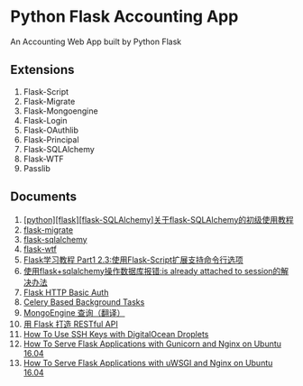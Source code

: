 # Python Flask Accounting App
An Accounting Web App built by Python Flask

## Extensions
1. Flask-Script
2. Flask-Migrate
3. Flask-Mongoengine
4. Flask-Login
5. Flask-OAuthlib
6. Flask-Principal 
7. Flask-SQLAlchemy
8. Flask-WTF
9. Passlib

## Documents
1. [[python][flask][flask-SQLAlchemy]关于flask-SQLAlchemy的初级使用教程](http://www.cnblogs.com/alima/p/5734992.html)
2. [flask-migrate](https://flask-migrate.readthedocs.io/en/latest/)
3. [flask-sqlalchemy](http://flask-sqlalchemy.pocoo.org/2.1/quickstart/)
4. [flask-wtf](https://flask-wtf.readthedocs.io/en/stable/)
5. [Flask学习教程 Part1 2.3:使用Flask-Script扩展支持命令行选项](http://roseou.github.io/2016/05/15/script/)
6. [使用flask+sqlalchemy操作数据库报错:is already attached to session的解决办法](https://webcache.googleusercontent.com/search?q=cache:IVEsie1MoMgJ:https://www.jarviswang.me/%3Fp%3D448+&cd=17&hl=zh-TW&ct=clnk&gl=tw)
7. [Flask HTTP Basic Auth](http://flask.pocoo.org/snippets/8/)
8. [Celery Based Background Tasks](http://flask.pocoo.org/docs/0.12/patterns/celery/)
9. [MongoEngine 查询（翻译）](https://segmentfault.com/a/1190000008025156)
10. [用 Flask 打造 RESTful API](http://seanlin.logdown.com/posts/239771-use-flask-to-create-restful-api)
11. [How To Use SSH Keys with DigitalOcean Droplets](https://www.digitalocean.com/community/tutorials/how-to-use-ssh-keys-with-digitalocean-droplets)
12. [How To Serve Flask Applications with Gunicorn and Nginx on Ubuntu 16.04](https://www.digitalocean.com/community/tutorials/how-to-serve-flask-applications-with-gunicorn-and-nginx-on-ubuntu-16-04)
13. [ How To Serve Flask Applications with uWSGI and Nginx on Ubuntu 16.04](https://www.digitalocean.com/community/tutorials/how-to-serve-flask-applications-with-uwsgi-and-nginx-on-ubuntu-16-04)